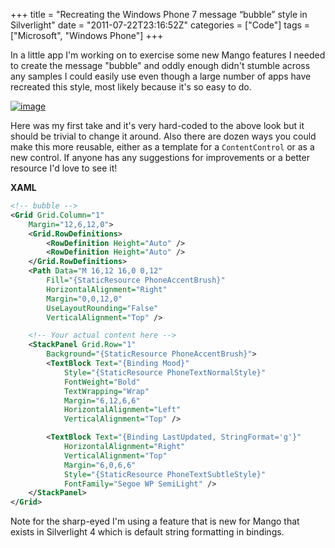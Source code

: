 +++
title = "Recreating the Windows Phone 7 message “bubble” style in Silverlight"
date = "2011-07-22T23:16:52Z"
categories = ["Code"]
tags = ["Microsoft", "Windows Phone"]
+++

In a little app I'm working on to exercise some new Mango features I needed to create the message "bubble" and oddly enough didn't stumble across any samples I could easily use even though a large number of apps have recreated this style, most likely because it's so easy to do.

[![image](/images/image_thumb_5.png "image")](/images/image_5.png)

Here was my first take and it's very hard-coded to the above look but it should be trivial to change it around. Also there are dozen ways you could make this more reusable, either as a template for a `ContentControl` or as a new control. If anyone has any suggestions for improvements or a better resource I'd love to see it!

**XAML**

```xml
<!-- bubble -->
<Grid Grid.Column="1"
    Margin="12,6,12,0">
    <Grid.RowDefinitions>
        <RowDefinition Height="Auto" />
        <RowDefinition Height="Auto" />
    </Grid.RowDefinitions>
    <Path Data="M 16,12 16,0 0,12"
        Fill="{StaticResource PhoneAccentBrush}"
        HorizontalAlignment="Right"
        Margin="0,0,12,0"
        UseLayoutRounding="False"
        VerticalAlignment="Top" />

    <!-- Your actual content here -->
    <StackPanel Grid.Row="1"
        Background="{StaticResource PhoneAccentBrush}">
        <TextBlock Text="{Binding Mood}"
            Style="{StaticResource PhoneTextNormalStyle}"
            FontWeight="Bold"
            TextWrapping="Wrap"
            Margin="6,12,6,6"
            HorizontalAlignment="Left"
            VerticalAlignment="Top" />

        <TextBlock Text="{Binding LastUpdated, StringFormat='g'}"
            HorizontalAlignment="Right"
            VerticalAlignment="Top"
            Margin="6,0,6,6"
            Style="{StaticResource PhoneTextSubtleStyle}"
            FontFamily="Segoe WP SemiLight" />
    </StackPanel>
</Grid>
```

Note for the sharp-eyed I'm using a feature that is new for Mango that exists in Silverlight 4 which is default string formatting in bindings.
